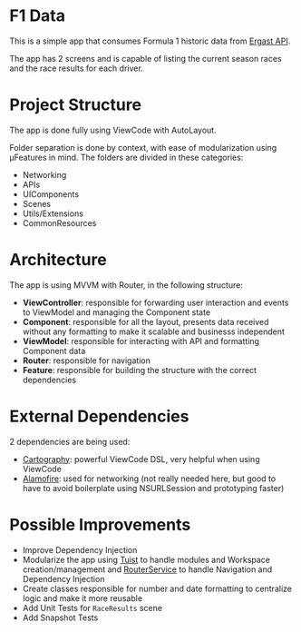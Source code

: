 # F1 Data

This is a simple app that consumes Formula 1 historic data from [Ergast API](https://ergast.com/mrd/).

The app has 2 screens and is capable of listing the current season races and the race results for each driver.

# Project Structure

The app is done fully using ViewCode with AutoLayout.

Folder separation is done by context, with ease of modularization using µFeatures in mind. The folders are divided in these categories:
- Networking
- APIs
- UIComponents
- Scenes
- Utils/Extensions
- CommonResources

# Architecture

The app is using MVVM with Router, in the following structure:

- **ViewController**: responsible for forwarding user interaction and events to ViewModel and managing the Component state
- **Component**: responsible for all the layout, presents data received without any formatting to make it scalable and businesss independent
- **ViewModel**: responsible for interacting with API and formatting Component data
- **Router**: responsible for navigation
- **Feature**: responsible for building the structure with the correct dependencies

# External Dependencies

2 dependencies are being used:

- [Cartography](https://github.com/robb/Cartography): powerful ViewCode DSL, very helpful when using ViewCode
- [Alamofire](https://github.com/Alamofire/Alamofire): used for networking (not really needed here, but good to have to avoid boilerplate using NSURLSession and prototyping faster)

# Possible Improvements

- Improve Dependency Injection
- Modularize the app using [Tuist](https://github.com/tuist/tuist) to handle modules and Workspace creation/management and [RouterService](https://github.com/rockbruno/RouterService) to handle Navigation and Dependency Injection
- Create classes responsible for number and date formatting to centralize logic and make it more reusable
- Add Unit Tests for `RaceResults` scene
- Add Snapshot Tests
